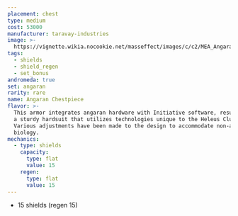 ```yaml
---
placement: chest
type: medium
cost: 53000
manufacturer: taravay-industries
image: >-
  https://vignette.wikia.nocookie.net/masseffect/images/c/c2/MEA_Angaran_Ranger_Chest.png/revision/latest/scale-to-width-down/350?cb=20180508231232
tags:
  - shields
  - shield_regen
  - set_bonus
andromeda: true
set: angaran
rarity: rare
name: Angaran Chestpiece
flavor: >-
  This armor integrates angaran hardware with Initiative software, resulting in
  a sturdy hardsuit that utilizes technologies unique to the Heleus Cluster.
  Various adjustments have been made to the design to accommodate non-angaran
  biology.
mechanics:
  - type: shields
    capacity:
      type: flat
      value: 15
    regen:
      type: flat
      value: 15
---
```

- 15 shields (regen 15)
